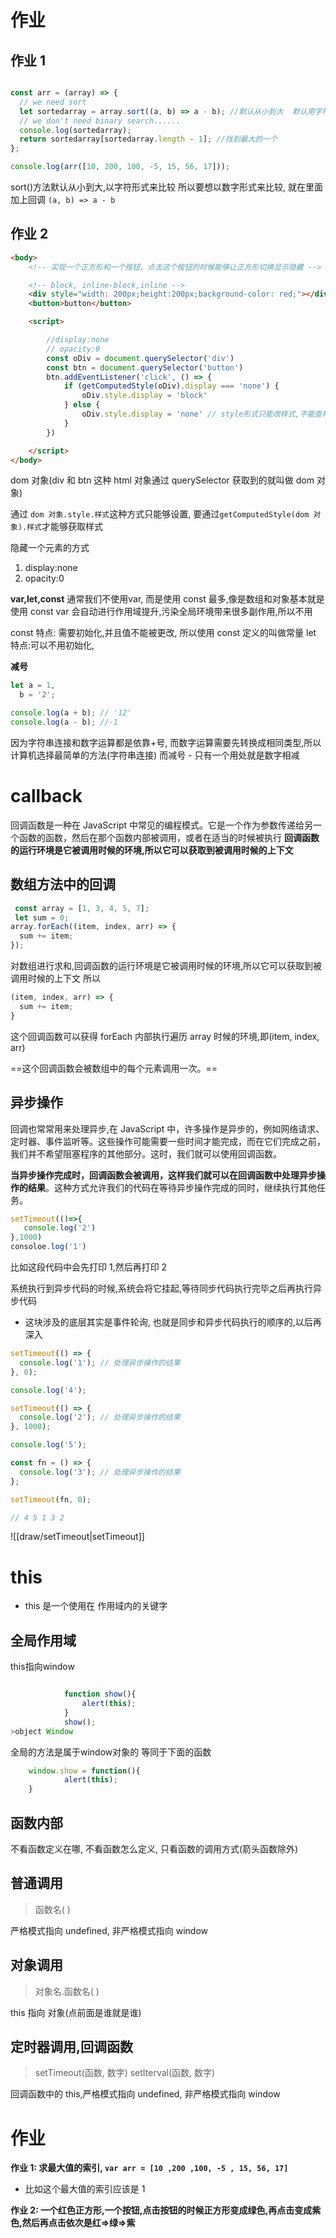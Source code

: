# 作业
## 作业 1
```js

const arr = (array) => {
  // we need sort
  let sortedarray = array.sort((a, b) => a - b); //默认从小到大  默认用字符串比较的
  // we don't need binary search......
  console.log(sortedarray);
  return sortedarray[sortedarray.length - 1]; //找到最大的一个
};

console.log(arr([10, 200, 100, -5, 15, 56, 17]));
```
sort()方法默认从小到大,以字符形式来比较
所以要想以数字形式来比较, 就在里面加上回调 `(a, b) => a - b`

## 作业 2
```html
<body>
    <!-- 实现一个正方形和一个按钮，点击这个按钮的时候能够让正方形切换显示隐藏 -->

    <!-- block, inline-block,inline -->
    <div style="width: 200px;height:200px;background-color: red;"></div>
    <button>button</button>

    <script>

        //display:none
        // opacity:0    
        const oDiv = document.querySelector('div')
        const btn = document.querySelector('button')
        btn.addEventListener('click', () => {
            if (getComputedStyle(oDiv).display === 'none') {
                oDiv.style.display = 'block'
            } else {
                oDiv.style.display = 'none' // style形式只能改样式,不能查样式 , 查样式要通过另一个 api, getComputedStyle()
            }
        })

    </script>
</body>

```
dom 对象(div 和 btn 这种 html 对象通过 querySelector 获取到的就叫做 dom 对象)

通过 `dom 对象.style.样式`这种方式只能够设置, 要通过`getComputedStyle(dom 对象).样式`才能够获取样式

隐藏一个元素的方式
1. display:none
2. opacity:0


**var,let,const**
通常我们不使用var, 而是使用 const 最多,像是数组和对象基本就是使用 const
var 会自动进行作用域提升,污染全局环境带来很多副作用,所以不用

const 特点: 需要初始化,并且值不能被更改, 所以使用 const 定义的叫做常量
let 特点:可以不用初始化,


**减号**
```js
let a = 1,
  b = '2';

console.log(a + b); // '12'
console.log(a - b); //-1
```
因为字符串连接和数字运算都是依靠+号, 而数字运算需要先转换成相同类型,所以计算机选择最简单的方法(字符串连接)
而减号 - 只有一个用处就是数字相减


# callback
回调函数是一种在 JavaScript 中常见的编程模式。它是一个作为参数传递给另一个函数的函数，然后在那个函数内部被调用，或者在适当的时候被执行
**回调函数的运行环境是它被调用时候的环境,所以它可以获取到被调用时候的上下文**
## 数组方法中的回调
```js
 const array = [1, 3, 4, 5, 7];
 let sum = 0;
array.forEach((item, index, arr) => {
  sum += item;
});
```
对数组进行求和,回调函数的运行环境是它被调用时候的环境,所以它可以获取到被调用时候的上下文
所以
```js
(item, index, arr) => {
  sum += item;
}
```
这个回调函数可以获得 forEach 内部执行遍历 array 时候的环境,即(item, index, arr)

==这个回调函数会被数组中的每个元素调用一次。==


## 异步操作
回调也常常用来处理异步,在 JavaScript 中，许多操作是异步的，例如网络请求、定时器、事件监听等。这些操作可能需要一些时间才能完成，而在它们完成之前，我们并不希望阻塞程序的其他部分。这时，我们就可以使用回调函数。

**当异步操作完成时，回调函数会被调用，这样我们就可以在回调函数中处理异步操作的结果**。这种方式允许我们的代码在等待异步操作完成的同时，继续执行其他任务。
```js
setTimeout(()=>{
   console.log('2')
},1000)
consoloe.log('1')
```
比如这段代码中会先打印 1,然后再打印 2

系统执行到异步代码的时候,系统会将它挂起,等待同步代码执行完毕之后再执行异步代码
- 这块涉及的底层其实是事件轮询, 也就是同步和异步代码执行的顺序的,以后再深入

```js
setTimeout(() => {
  console.log('1'); // 处理异步操作的结果
}, 0);

console.log('4');

setTimeout(() => {
  console.log('2'); // 处理异步操作的结果
}, 1000);

console.log('5');

const fn = () => {
  console.log('3'); // 处理异步操作的结果
};

setTimeout(fn, 0); 

// 4 5 1 3 2
```
![[draw/setTimeout|setTimeout]]


# this

- this 是一个使用在 作用域内的关键字

## 全局作用域
this指向window
```js

			function show(){
				alert(this);
			}
			show();
>object Window

```
全局的方法是属于window对象的
等同于下面的函数
```js
    window.show = function(){
            alert(this);
    }
```


## 函数内部
不看函数定义在哪, 不看函数怎么定义, 只看函数的调用方式(箭头函数除外)

## 普通调用
> 函数名( )

严格模式指向 undefined, 非严格模式指向 window

## 对象调用
> 对象名.函数名( )

this 指向 对象(点前面是谁就是谁)

## 定时器调用,回调函数
>setTimeout(函数, 数字)
 setIterval(函数, 数字)

回调函数中的 this,严格模式指向 undefined, 非严格模式指向 window



# 作业
**作业 1: 求最大值的索引,  `var arr = [10 ,200 ,100, -5 , 15, 56, 17]`**
- 比如这个最大值的索引应该是 1

**作业 2: 一个红色正方形,一个按钮,点击按钮的时候正方形变成绿色,再点击变成紫色,然后再点击依次是红=>绿=>紫**